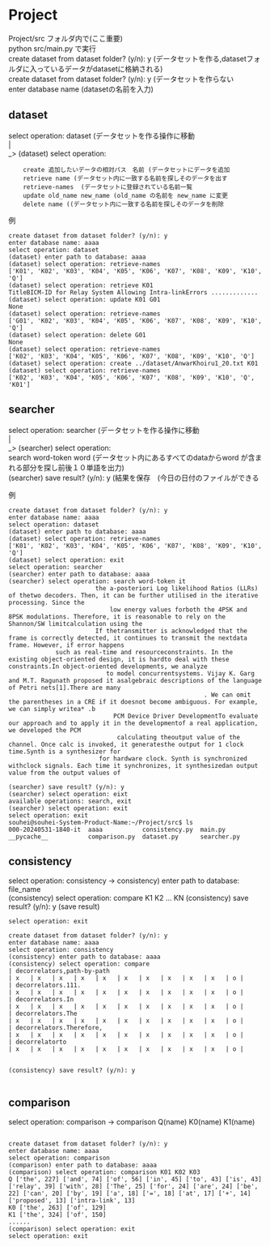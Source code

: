 # Project

Project/src  フォルダ内で(ここ重要)  
python src/main.py で実行  
create dataset from dataset folder? (y/n): y (データセットを作る,datasetフォルダに入っているデータがdatasetに格納される)  
create dataset from dataset folder? (y/n): y (データセットを作らない  
enter database name (datasetの名前を入力)   

## dataset   

select operation: dataset (データセットを作る操作に移動  
  |  
  _>   (dataset) select operation:   

        create 追加したいデータの相対パス　名前 (データセットにデータを追加  
        retrieve name (データセット内に一致する名前を探しそのデータを出す  
        retrieve-names  (データセットに登録されている名前一覧  
        update old_name new_name (old_name の名前を new_name に変更  
        delete name ((データセット内に一致する名前を探しそのデータを削除  
例  
```
create dataset from dataset folder? (y/n): y
enter database name: aaaa 
select operation: dataset
(dataset) enter path to database: aaaa
(dataset) select operation: retrieve-names
['K01', 'K02', 'K03', 'K04', 'K05', 'K06', 'K07', 'K08', 'K09', 'K10', 'Q']
(dataset) select operation: retrieve K01
TitleBICM-ID for Relay System Allowing Intra-linkErrors .............
(dataset) select operation: update K01 G01
None
(dataset) select operation: retrieve-names
['G01', 'K02', 'K03', 'K04', 'K05', 'K06', 'K07', 'K08', 'K09', 'K10', 'Q']
(dataset) select operation: delete G01
None
(dataset) select operation: retrieve-names
['K02', 'K03', 'K04', 'K05', 'K06', 'K07', 'K08', 'K09', 'K10', 'Q']
(dataset) select operation: create ../dataset/AnwarKhoiru1_20.txt K01
(dataset) select operation: retrieve-names
['K02', 'K03', 'K04', 'K05', 'K06', 'K07', 'K08', 'K09', 'K10', 'Q', 'K01']
```

## searcher  

select operation: searcher (データセットを作る操作に移動  
  |  
  _>   (searcher) select operation:   
         search word-token word (データセット内にあるすべてのdataからword が含まれる部分を探し前後１０単語を出力)  
                    (searcher) save result? (y/n): y (結果を保存　(今日の日付のファイルができる  



例
```
create dataset from dataset folder? (y/n): y
enter database name: aaaa
select operation: dataset
(dataset) enter path to database: aaaa
(dataset) select operation: retrieve-names
['K01', 'K02', 'K03', 'K04', 'K05', 'K06', 'K07', 'K08', 'K09', 'K10', 'Q']
(dataset) select operation: exit
select operation: searcher
(searcher) enter path to database: aaaa
(searcher) select operation: search word-token it
                        the a-posteriori Log likelihood Ratios (LLRs) of thetwo decoders. Then, it can be further utilised in the iterative processing. Since the 
                            low energy values forboth the 4PSK and 8PSK modulations. Therefore, it is reasonable to rely on the Shannon/SW limitcalculation using the 
                        If thetransmitter is acknowledged that the frame is correctly detected, it continues to transmit the nextdata frame. However, if error happens 
             such as real-time and resourceconstraints. In the existing object-oriented design, it is hardto deal with these constraints.In object-oriented developments, we analyze 
                           to model concurrentsystems. Vijay K. Garg and M.T. Ragunath proposed it asalgebraic descriptions of the language of Petri nets[1].There are many 
                                                      . We can omit the parentheses in a CRE if it doesnot become ambiguous. For example, we can simply writea* .b 
                             PCM Device Driver DevelopmentTo evaluate our approach and to apply it in the developmentof a real application, we developed the PCM 
                              calculating theoutput value of the channel. Once calc is invoked, it generatesthe output for 1 clock time.Synth is a synthesizer for 
                         for hardware clock. Synth is synchronized withclock signals. Each time it synchronizes, it synthesizedan output value from the output values of 

(searcher) save result? (y/n): y
(searcher) select operation: eixt
available operations: search, exit
(searcher) select operation: exit
select operation: exit
souhei@souhei-System-Product-Name:~/Project/src$ ls
000-20240531-1840-it  aaaa           consistency.py  main.py
__pycache__           comparison.py  dataset.py      searcher.py
```


## consistency  
select operation: consistency
 -> consistency) enter path to database: file_name  
    (consistency) select operation: compare K1 K2 ... KN
    (consistency) save result? (y/n): y (save result)  
```
select operation: exit

create dataset from dataset folder? (y/n): y
enter database name: aaaa
select operation: consistency
(consistency) enter path to database: aaaa
(consistency) select operation: compare
| decorrelators,path-by-path                                                                                                     | x   | x   | x   | x   | x   | x   | x   | x   | x   | x   | o |
| decorrelators.111.                                                                                                             | x   | x   | x   | x   | x   | x   | x   | x   | x   | x   | o |
| decorrelators.In                                                                                                               | x   | x   | x   | x   | x   | x   | x   | x   | x   | x   | o |
| decorrelators.The                                                                                                              | x   | x   | x   | x   | x   | x   | x   | x   | x   | x   | o |
| decorrelators.Therefore,                                                                                                       | x   | x   | x   | x   | x   | x   | x   | x   | x   | x   | o |
| decorrelatorto                                                                                                                 | x   | x   | x   | x   | x   | x   | x   | x   | x   | x   | o |


(consistency) save result? (y/n): y


```

## comparison

select operation: comparison
  -> comparison Q(name)  K0(name)  K1(name)

```

create dataset from dataset folder? (y/n): y
enter database name: aaaa
select operation: comparison
(comparison) enter path to database: aaaa 
(comparison) select operation: comparison K01 K02 K03
Q ['the', 227] ['and', 74] ['of', 56] ['in', 45] ['to', 43] ['is', 43] ['relay', 39] ['with', 28] ['The', 25] ['for', 24] ['are', 24] ['be', 22] ['can', 20] ['by', 19] ['a', 18] ['=', 18] ['at', 17] ['+', 14] ['proposed', 13] ['intra-link', 13] 
K0 ['the', 263] ['of', 129] 
K1 ['the', 324] ['of', 150] 
......
(comparison) select operation: exit
select operation: exit

```
